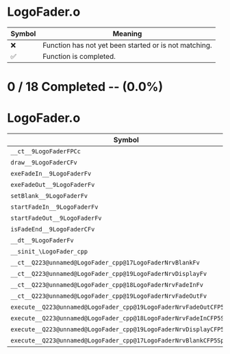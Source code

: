 # LogoFader.o
| Symbol | Meaning 
| ------------- | ------------- 
| :x: | Function has not yet been started or is not matching. 
| :white_check_mark: | Function is completed. 


# 0 / 18 Completed -- (0.0%)
# LogoFader.o
| Symbol | Decompiled? |
| ------------- | ------------- |
| `__ct__9LogoFaderFPCc` | :x: |
| `draw__9LogoFaderCFv` | :x: |
| `exeFadeIn__9LogoFaderFv` | :x: |
| `exeFadeOut__9LogoFaderFv` | :x: |
| `setBlank__9LogoFaderFv` | :x: |
| `startFadeIn__9LogoFaderFv` | :x: |
| `startFadeOut__9LogoFaderFv` | :x: |
| `isFadeEnd__9LogoFaderCFv` | :x: |
| `__dt__9LogoFaderFv` | :x: |
| `__sinit_\LogoFader_cpp` | :x: |
| `__ct__Q223@unnamed@LogoFader_cpp@17LogoFaderNrvBlankFv` | :x: |
| `__ct__Q223@unnamed@LogoFader_cpp@19LogoFaderNrvDisplayFv` | :x: |
| `__ct__Q223@unnamed@LogoFader_cpp@18LogoFaderNrvFadeInFv` | :x: |
| `__ct__Q223@unnamed@LogoFader_cpp@19LogoFaderNrvFadeOutFv` | :x: |
| `execute__Q223@unnamed@LogoFader_cpp@19LogoFaderNrvFadeOutCFP5Spine` | :x: |
| `execute__Q223@unnamed@LogoFader_cpp@18LogoFaderNrvFadeInCFP5Spine` | :x: |
| `execute__Q223@unnamed@LogoFader_cpp@19LogoFaderNrvDisplayCFP5Spine` | :x: |
| `execute__Q223@unnamed@LogoFader_cpp@17LogoFaderNrvBlankCFP5Spine` | :x: |
